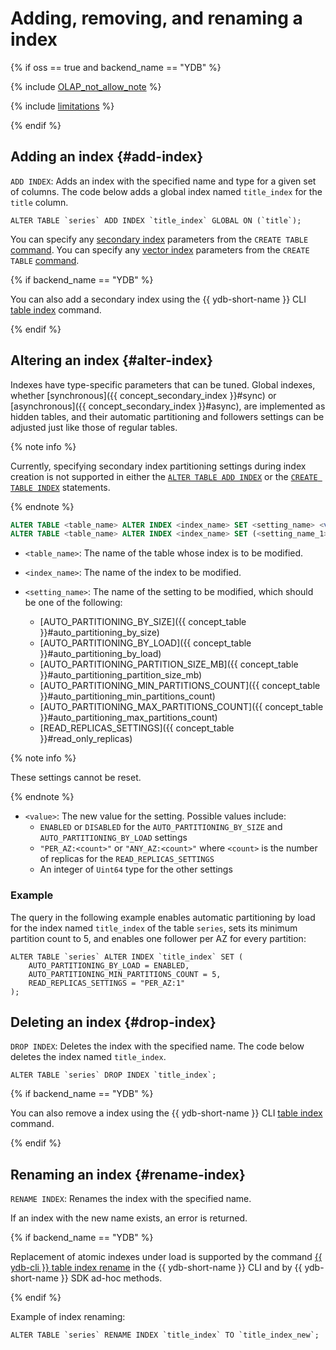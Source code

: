 # Adding, removing, and renaming a index

{% if oss == true and backend_name == "YDB" %}

{% include [OLAP_not_allow_note](../../../../_includes/not_allow_for_olap_note.md) %}

{% include [limitations](../../../../_includes/vector_index_limitations.md) %}

{% endif %}

## Adding an index {#add-index}

`ADD INDEX`: Adds an index with the specified name and type for a given set of columns. The code below adds a global index named `title_index` for the `title` column.

```yql
ALTER TABLE `series` ADD INDEX `title_index` GLOBAL ON (`title`);
```

You can specify any [secondary index](../../../../concepts/glossary.md#secondary-index) parameters from the `CREATE TABLE` [command](../create_table/secondary_index.md).
You can specify any [vector index](../../../../concepts/glossary.md#vector-index) parameters from the `CREATE TABLE` [command](../create_table/vector_index.md).

{% if backend_name == "YDB" %}

You can also add a secondary index using the {{ ydb-short-name }} CLI [table index](../../../../reference/ydb-cli/commands/secondary_index.md#add) command.

{% endif %}

## Altering an index {#alter-index}

Indexes have type-specific parameters that can be tuned. Global indexes, whether [synchronous]({{ concept_secondary_index }}#sync) or [asynchronous]({{ concept_secondary_index }}#async), are implemented as hidden tables, and their automatic partitioning and followers settings can be adjusted just like those of regular tables.

{% note info %}

Currently, specifying secondary index partitioning settings during index creation is not supported in either the [`ALTER TABLE ADD INDEX`](#add-index) or the [`CREATE TABLE INDEX`](../create_table/secondary_index.md) statements.

{% endnote %}

```sql
ALTER TABLE <table_name> ALTER INDEX <index_name> SET <setting_name> <value>;
ALTER TABLE <table_name> ALTER INDEX <index_name> SET (<setting_name_1> = <value_1>, ...);
```

* `<table_name>`: The name of the table whose index is to be modified.
* `<index_name>`: The name of the index to be modified.
* `<setting_name>`: The name of the setting to be modified, which should be one of the following:

    * [AUTO_PARTITIONING_BY_SIZE]({{ concept_table }}#auto_partitioning_by_size)
    * [AUTO_PARTITIONING_BY_LOAD]({{ concept_table }}#auto_partitioning_by_load)
    * [AUTO_PARTITIONING_PARTITION_SIZE_MB]({{ concept_table }}#auto_partitioning_partition_size_mb)
    * [AUTO_PARTITIONING_MIN_PARTITIONS_COUNT]({{ concept_table }}#auto_partitioning_min_partitions_count)
    * [AUTO_PARTITIONING_MAX_PARTITIONS_COUNT]({{ concept_table }}#auto_partitioning_max_partitions_count)
    * [READ_REPLICAS_SETTINGS]({{ concept_table }}#read_only_replicas)


{% note info %}


These settings cannot be reset.

{% endnote %}

* `<value>`: The new value for the setting. Possible values include:
    * `ENABLED` or `DISABLED` for the `AUTO_PARTITIONING_BY_SIZE` and `AUTO_PARTITIONING_BY_LOAD` settings
    * `"PER_AZ:<count>"` or `"ANY_AZ:<count>"` where `<count>` is the number of replicas for the `READ_REPLICAS_SETTINGS`
    * An integer of `Uint64` type for the other settings

### Example

The query in the following example enables automatic partitioning by load for the index named `title_index` of the table `series`, sets its minimum partition count to 5, and enables one follower per AZ for every partition:


```yql
ALTER TABLE `series` ALTER INDEX `title_index` SET (
    AUTO_PARTITIONING_BY_LOAD = ENABLED,
    AUTO_PARTITIONING_MIN_PARTITIONS_COUNT = 5,
    READ_REPLICAS_SETTINGS = "PER_AZ:1"
);
```

## Deleting an index {#drop-index}


`DROP INDEX`: Deletes the index with the specified name. The code below deletes the index named `title_index`.

```yql
ALTER TABLE `series` DROP INDEX `title_index`;
```

{% if backend_name == "YDB" %}

You can also remove a index using the {{ ydb-short-name }} CLI [table index](../../../../reference/ydb-cli/commands/secondary_index.md#drop) command.

{% endif %}

## Renaming an index {#rename-index}

`RENAME INDEX`: Renames the index with the specified name.

If an index with the new name exists, an error is returned.

{% if backend_name == "YDB" %}

Replacement of atomic indexes under load is supported by the command [{{ ydb-cli }} table index rename](../../../../reference/ydb-cli/commands/secondary_index.md#rename) in the {{ ydb-short-name }} CLI and by {{ ydb-short-name }} SDK ad-hoc methods.

{% endif %}

Example of index renaming:


```yql
ALTER TABLE `series` RENAME INDEX `title_index` TO `title_index_new`;
```
